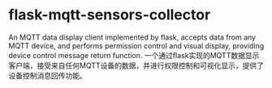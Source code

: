 # flask-mqtt-sensors-collector
An MQTT data display client implemented by flask, accepts data from any MQTT device, and performs permission control and visual display, providing device control message return function.  一个通过flask实现的MQTT数据显示客户端，接受来自任何MQTT设备的数据，并进行权限控制和可视化显示，提供了设备控制消息回传功能。
